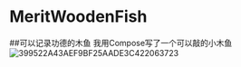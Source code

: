 # MeritWoodenFish
##可以记录功德的木鱼
我用Compose写了一个可以敲的小木鱼
![399522A43AEF9BF25AADE3C422063723](https://user-images.githubusercontent.com/52942679/212253002-cc54c207-d5ec-4c56-96ba-f978a223c322.gif)
